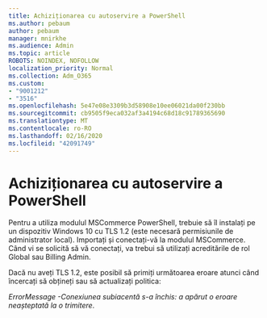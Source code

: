 ```yaml
---
title: Achiziționarea cu autoservire a PowerShell
ms.author: pebaum
author: pebaum
manager: mnirkhe
ms.audience: Admin
ms.topic: article
ROBOTS: NOINDEX, NOFOLLOW
localization_priority: Normal
ms.collection: Adm_O365
ms.custom:
- "9001212"
- "3516"
ms.openlocfilehash: 5e47e08e3309b3d58908e10ee06021da00f230bb
ms.sourcegitcommit: cb9505f9eca032af3a4194c68d18c91789365690
ms.translationtype: MT
ms.contentlocale: ro-RO
ms.lasthandoff: 02/16/2020
ms.locfileid: "42091749"
---
```

# <a name="self-service-purchase-of-powershell"></a>Achiziționarea cu autoservire a PowerShell

Pentru a utiliza modulul MSCommerce PowerShell, trebuie să îl instalați pe un dispozitiv Windows 10 cu TLS 1.2 (este necesară permisiunile de administrator local).  Importați și conectați-vă la modulul MSCommerce.  Când vi se solicită să vă conectați, va trebui să utilizați acreditările de rol Global sau Billing Admin.  

Dacă nu aveți TLS 1.2, este posibil să primiți următoarea eroare atunci când încercați să obțineți sau să actualizați politica:

*ErrorMessage -Conexiunea subiacentă s-a închis: a apărut o eroare neașteptată la o trimitere*.



